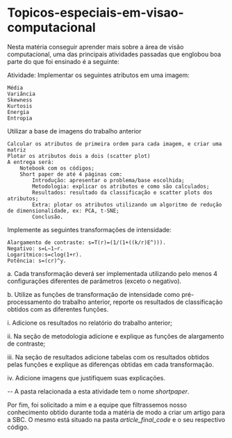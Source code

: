 # Topicos-especiais-em-visao-computacional
Nesta matéria conseguir aprender mais sobre a área de visão computacional, uma das principais atividades passadas que englobou boa parte do que foi ensinado é a seguinte:

Atividade:
Implementar os seguintes atributos em uma imagem:

    Média
    Variância
    Skewness
    Kurtosis
    Energia
    Entropia

Utilizar a base de imagens do trabalho anterior

    Calcular os atributos de primeira ordem para cada imagem, e criar uma matriz
    Plotar os atributos dois a dois (scatter plot)
    A entrega será:
        Notebook com os códigos;
        Short paper de até 4 páginas com:
            Introdução: apresentar o problema/base escolhida;
            Metodologia: explicar os atributos e como são calculados;
            Resultados: resultado da classificação e scatter plots dos atributos;
            Extra: plotar os atributos utilizando um algoritmo de redução de dimensionalidade, ex: PCA, t-SNE;
            Conclusão.

Implemente as seguintes transformações de intensidade:

    Alargamento de contraste: s=T(r)=(1/(1+((k/r)E^))).
    Negativo: s=L−1−r.
    Logarítmico:s=clog(1+r).
    Potência: s=(cr)^y.

a. Cada transformação deverá ser implementada utilizando pelo menos 4 configurações diferentes de parâmetros (exceto o negativo).

b. Utilize as funções de transformação de intensidade como pré-processamento do trabalho anterior, reporte os resultados de classificação obtidos com as diferentes funções.

i. Adicione os resultados no relatório do trabalho anterior;

ii. Na seção de metodologia adicione e explique as funções de alargamento de contraste;

iii. Na seção de resultados adicione tabelas com os resultados obtidos pelas funções e explique as diferenças obtidas em cada transformação.

iv. Adicione imagens que justifiquem suas explicações.

-- A pasta relacionada a esta atividade tem o nome *shortpaper*.

Por fim, foi solicitado a mim e a equipe que filtrassemos nosso conhecimento obtido durante toda a matéria de modo a criar um artigo para a SBC. O mesmo está situado na pasta *article_final_code* e o seu respectivo código.
